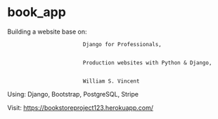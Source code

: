 # book_app
Building a website base on: 


                            Django for Professionals,
                            
                            
                            Production websites with Python & Django,
                            
                            
                            William S. Vincent
                            
Using: Django, Bootstrap, PostgreSQL, Stripe       

Visit: https://bookstoreproject123.herokuapp.com/


